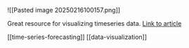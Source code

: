 ![[Pasted image 20250216100157.png]]

Great resource for visualizing timeseries data.
[Link to article](https://stackoverflow.blog/2022/03/03/stop-aggregating-away-the-signal-in-your-data/)

[[time-series-forecasting]] [[data-visualization]]